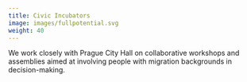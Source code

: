 ```yaml
---
title: Civic Incubators
image: images/fullpotential.svg
weight: 40
---
```

We work closely with Prague City Hall on collaborative workshops and assemblies aimed at involving people with migration backgrounds in decision-making.